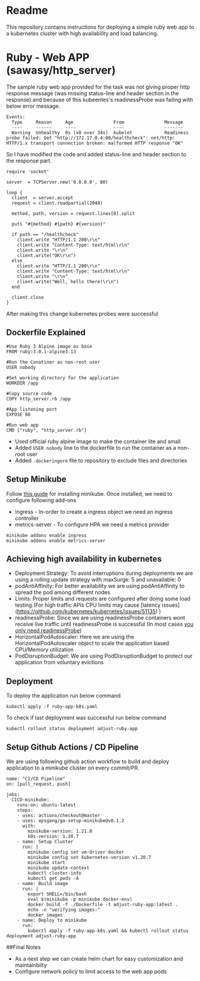 # Readme

This repository contains instructions for deploying a simple ruby web app to a kubernetes cluster with high availability and load balancing.

# Ruby - Web APP (sawasy/http_server)

The sample ruby web app provided for the task was not giving proper http response message (was missing status-line and header section in the response) and because of this kubeentes's readinessProbe was failing with below error message. 
```
Events:
  Type     Reason     Age               From               Message
  ----     ------     ----              ----               -------
  Warning  Unhealthy  0s (x8 over 34s)  kubelet            Readiness probe failed: Get "http://172.17.0.4:80/healthcheck": net/http: HTTP/1.x transport connection broken: malformed HTTP response "OK"
```
So I have modified the code and added status-line and header section to the response part.

```
require 'socket'

server  = TCPServer.new('0.0.0.0', 80)

loop {
  client  = server.accept
  request = client.readpartial(2048)
  
  method, path, version = request.lines[0].split

  puts "#{method} #{path} #{version}"

  if path == "/healthcheck"
    client.write "HTTP/1.1 200\r\n" 
    client.write "Content-Type: text/html\r\n"
    client.write "\r\n"
    client.write("OK\r\n")
  else
    client.write "HTTP/1.1 200\r\n" 
    client.write "Content-Type: text/html\r\n"
    client.write "\r\n"
    client.write("Well, hello there!\r\n")
  end

  client.close
}
```
After making this change kubernetes probes were successful 

## Dockerfile Explained

```
#Use Ruby 3 Alpine image as base
FROM ruby:3.0.1-alpine3.13

#Run the Conatiner as non-root user 
USER nobody

#Set working directory for the application
WORKDIR /app

#Copy source code
COPY http_server.rb /app

#App listening port 
EXPOSE 80

#Run web app
CMD ["ruby", "http_server.rb"]
```

* Used official ruby alpine image to make the container lite and small
* Added `USER nobody` line to the dockerfile to run the container as a non-root user
* Added `.dockeringore` file to repository to exclude files and directories

## Setup Minikube

Follow [this guide](https://minikube.sigs.k8s.io/docs/start/) for installing minikube.
Once installed, we need to configure following add-ons

* ingress - In-order to create a ingress object we need an ingress controller
* metrics-server - To configure HPA we need a metrics provider 

```
minikube addons enable ingress
minikube addons enable metrics-server
```

## Achieving high availability in kubernetes

* Deployment Strategy: To avoid interruptions during deployments we are using a rolling update strategy with maxSurge: 5 and unavailable: 0
* podAntiAffinity: For better availability we are using podAntiAffinity to spread the pod among different nodes
* Limits: Proper limits and requests are configured after doing some load testing.(For high traffic APIs CPU limits may cause [latency issues] (https://github.com/kubernetes/kubernetes/issues/51135) )
* readinessProbe: Since we are using readinessProbe containers wont receive live traffic until readinessProbe is successful (In most cases [you only need readinessProbe](https://srcco.de/posts/kubernetes-liveness-probes-are-dangerous.html))
* HorizontalPodAutoscaler: Here we are using the HorizontalPodAutoscaler object to scale the application based CPU/Memory utilization
* PodDisruptionBudget: We are using PodDisruptionBudget to protect our application from voluntary evictions

## Deployment 

To deploy the application run below command 
```
kubectl apply -f ruby-app-k8s.yaml
```
To check if last deployment was successful run below command 
```
kubectl rollout status deployment adjust-ruby-app
```

## Setup Github Actions / CD Pipeline
We are using following github action workflow to build and deploy application to a minikube cluster on every commit/PR.

```
name: "CI/CD Pipeline"
on: [pull_request, push]

jobs:
  CICD-minikube:
    runs-on: ubuntu-latest
    steps:
    - uses: actions/checkout@master
    - uses: opsgang/ga-setup-minikube@v0.1.2
      with:
        minikube-version: 1.21.0
        k8s-version: 1.20.7
    - name: Setup Cluster
      run: |
        minikube config set vm-driver docker
        minikube config set kubernetes-version v1.20.7
        minikube start
        minikube update-context
        kubectl cluster-info
        kubectl get pods -A
    - name: Build image 
      run: | 
        export SHELL=/bin/bash
        eval $(minikube -p minikube docker-env)
        docker build -f ./Dockerfile -t adjust-ruby-app:latest .
        echo -n "verifying images:"
        docker images
    - name: Deploy to minikube
      run: 
        kubectl apply -f ruby-app-k8s.yaml && kubectl rollout status deployment adjust-ruby-app
```        

##Final Notes 
* As a next step we can create helm chart for easy customization and maintainbilty
* Configure network policy to limit access to the web app pods
